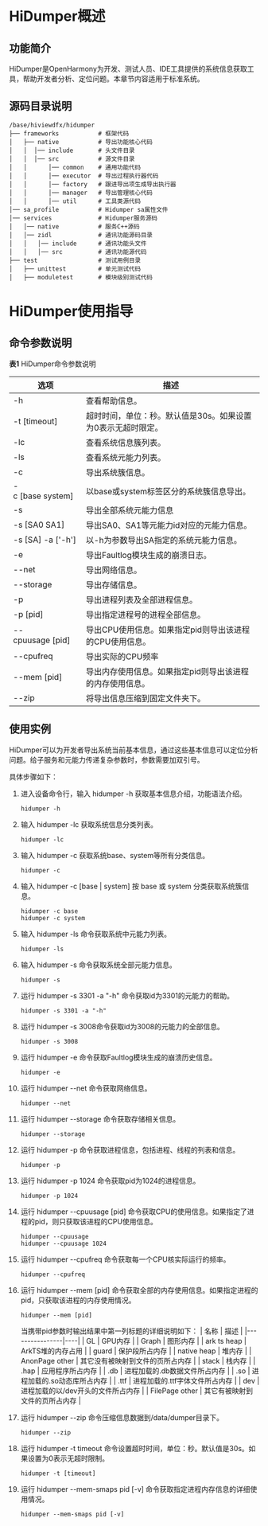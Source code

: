 # HiDumper概述


## 功能简介

HiDumper是OpenHarmony为开发、测试人员、IDE工具提供的系统信息获取工具，帮助开发者分析、定位问题。本章节内容适用于标准系统。

## 源码目录说明

  
```
/base/hiviewdfx/hidumper
├── frameworks           # 框架代码
│   ├── native           # 导出功能核心代码
│   │  │── include       # 头文件目录
│   │  │── src           # 源文件目录
│   │      │── common    # 通用功能代码
│   │      │── executor  # 导出过程执行器代码
│   │      │── factory   # 跟进导出项生成导出执行器
│   │      │── manager   # 导出管理核心代码
│   │      │── util      # 工具类源代码
│── sa_profile           # Hidumper sa属性文件
│── services             # Hidumper服务源码
│   │── native           # 服务C++源码
│   │── zidl             # 通讯功能源码目录
│   │   │── include      # 通讯功能头文件
│   │   │── src          # 通讯功能源代码
├── test                 # 测试用例目录
│   ├── unittest         # 单元测试代码
│   ├── moduletest       # 模块级别测试代码
```


# HiDumper使用指导


## 命令参数说明

  **表1** HiDumper命令参数说明

| 选项 | **描述** | 
| -------- | -------- |
| -h | 查看帮助信息。 | 
| -t&nbsp;[timeout] | 超时时间，单位：秒。默认值是30s。如果设置为0表示无超时限定。 | 
| -lc | 查看系统信息簇列表。 | 
| -ls | 查看系统元能力列表。 | 
| -c | 导出系统簇信息。 | 
| -c&nbsp;[base&nbsp;system] | 以base或system标签区分的系统簇信息导出。 | 
| -s | 导出全部系统元能力信息 | 
| -s&nbsp;[SA0&nbsp;SA1] | 导出SA0、SA1等元能力id对应的元能力信息。 | 
| -s&nbsp;[SA]&nbsp;-a&nbsp;['-h'] | 以-h为参数导出SA指定的系统元能力信息。 | 
| -e | 导出Faultlog模块生成的崩溃日志。 | 
| --net | 导出网络信息。 | 
| --storage | 导出存储信息。 | 
| -p | 导出进程列表及全部进程信息。 | 
| -p&nbsp;[pid] | 导出指定进程号的进程全部信息。 | 
| --cpuusage&nbsp;[pid] | 导出CPU使用信息。如果指定pid则导出该进程的CPU使用信息。 | 
| --cpufreq | 导出实际的CPU频率 | 
| --mem&nbsp;[pid] | 导出内存使用信息。如果指定pid则导出该进程的内存使用信息。 | 
| --zip | 将导出信息压缩到固定文件夹下。 | 


## 使用实例

HiDumper可以为开发者导出系统当前基本信息，通过这些基本信息可以定位分析问题。给子服务和元能力传递复杂参数时，参数需要加双引号。

具体步骤如下：

1. 进入设备命令行，输入 hidumper -h 获取基本信息介绍，功能语法介绍。
     
   ```
   hidumper -h
   ```

2. 输入 hidumper -lc 获取系统信息分类列表。
     
   ```
   hidumper -lc
   ```

3. 输入 hidumper -c 获取系统base、system等所有分类信息。
     
   ```
   hidumper -c
   ```

4. 输入 hidumper -c [base | system] 按 base 或 system 分类获取系统簇信息。
     
   ```
   hidumper -c base
   hidumper -c system
   ```

5. 输入 hidumper -ls 命令获取系统中元能力列表。
     
   ```
   hidumper -ls
   ```

6. 输入 hidumper -s 命令获取系统全部元能力信息。
     
   ```
   hidumper -s
   ```

7. 运行 hidumper -s 3301 -a "-h" 命令获取id为3301的元能力的帮助。
     
   ```
   hidumper -s 3301 -a "-h"
   ```

8. 运行 hidumper -s 3008命令获取id为3008的元能力的全部信息。
     
   ```
   hidumper -s 3008
   ```

9. 运行 hidumper -e 命令获取Faultlog模块生成的崩溃历史信息。
     
   ```
   hidumper -e
   ```

10. 运行 hidumper --net 命令获取网络信息。
     
    ```
    hidumper --net
    ```

11. 运行 hidumper --storage 命令获取存储相关信息。
     
    ```
    hidumper --storage
    ```

12. 运行 hidumper -p 命令获取进程信息，包括进程、线程的列表和信息。
     
    ```
    hidumper -p
    ```

13. 运行 hidumper -p 1024 命令获取pid为1024的进程信息。
     
    ```
    hidumper -p 1024
    ```

14. 运行 hidumper  --cpuusage [pid] 命令获取CPU的使用信息。如果指定了进程的pid，则只获取该进程的CPU使用信息。
     
    ```
    hidumper --cpuusage
    hidumper --cpuusage 1024
    ```

15. 运行 hidumper --cpufreq 命令获取每一个CPU核实际运行的频率。
     
    ```
    hidumper --cpufreq
    ```

16. 运行 hidumper --mem [pid] 命令获取全部的内存使用信息。如果指定进程的pid，只获取该进程的内存使用情况。
     
    ```
    hidumper --mem [pid]
    ```
    当携带pid参数时输出结果中第一列标题的详细说明如下：
    | 名称             | 描述 |
    |----------------|----|
    | GL             | GPU内存   |
    | Graph          | 图形内存  |
    | ark ts heap    | ArkTS堆的内存占用  |
    | guard          | 保护段所占内存   |
    | native heap    | 堆内存   |
    | AnonPage other | 其它没有被映射到文件的页所占内存  |
    | stack          | 栈内存   |
    | .hap           | 应用程序所占内存   |
    | .db            | 进程加载的.db数据文件所占内存   |
    | .so            | 进程加载的.so动态库所占内存   |
    | .ttf           | 进程加载的.ttf字体文件所占内存   |
    | dev            | 进程加载的以/dev开头的文件所占内存   |
    | FilePage other | 其它有被映射到文件的页所占内存   |

17. 运行 hidumper --zip 命令压缩信息数据到/data/dumper目录下。
     
    ```
    hidumper --zip
    ```

18. 运行 hidumper -t timeout 命令设置超时时间，单位：秒。默认值是30s。如果设置为0表示无超时限制。
     
    ```
    hidumper -t [timeout]
    ```

19. 运行 hidumper --mem-smaps pid [-v] 命令获取指定进程内存信息的详细使用情况。
     
    ```
    hidumper --mem-smaps pid [-v]
    ```
